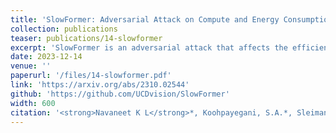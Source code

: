```yaml
---
title: 'SlowFormer: Adversarial Attack on Compute and Energy Consumption of Efficient Vision Transformers'
collection: publications
teaser: publications/14-slowformer
excerpt: 'SlowFormer is an adversarial attack that affects the efficiency of adaptive inference methods for image classification. Input adaptive methods can reduce the computation at test time by avoiding the processing of unnecessary regions (e.g. token dropping) or by modifying the architecture (e.g. early exit, layer skip). We propose a universal adversarial patch attack that aims to increase the computation of such inputs to the maximum possible level. We show that such efficient methods are vulnerable to compute adversarial attacks and propose a defense mechanism. '
date: 2023-12-14
venue: ''
paperurl: '/files/14-slowformer.pdf'
link: 'https://arxiv.org/abs/2310.02544'
github: 'https://github.com/UCDvision/SlowFormer'
width: 600
citation: '<strong>Navaneet K L</strong>*, Koohpayegani, S.A.*, Sleiman, E.*, Pirsiavash, H., (2024). &quot;SlowFormer: Adversarial Attack on Compute and Energy Consumption of Efficient Vision Transformers.&quot; <i>IEEE Conference on Computer Vision and Pattern Recognition (CVPR)</i>.'
---
```

